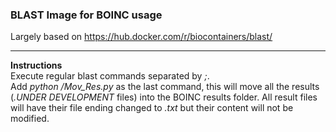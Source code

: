 ### BLAST Image for BOINC usage

Largely based on <https://hub.docker.com/r/biocontainers/blast/>

--------

**Instructions**  
Execute regular blast commands separated by *;*.  
Add *python /Mov_Res.py* as the last command, this will move all the results (*.UNDER DEVELOPMENT* files) into the BOINC results folder. All
result files will have their file ending changed to *.txt* but their content will not be modified.
